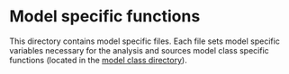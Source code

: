 # Model specific functions

This directory contains model specific files. 
Each file sets model specific variables necessary for the analysis and sources model class specific functions (located in the [model class directory](model_formula_specific_functions)).

